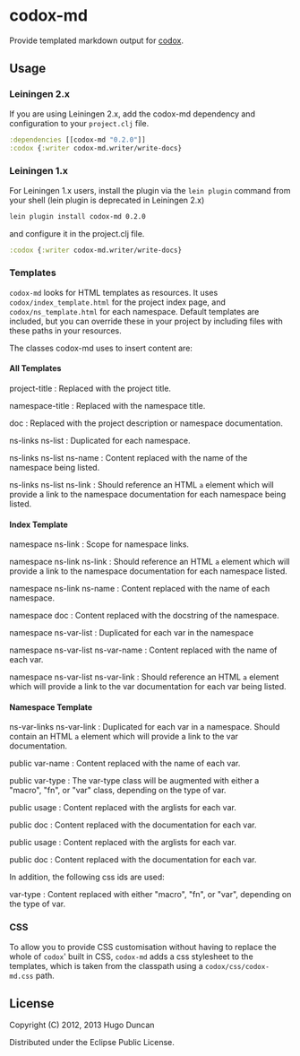 # codox-md

Provide templated markdown output for [codox][codox].

## Usage

### Leiningen 2.x

If you are using Leiningen 2.x, add the codox-md dependency and
configuration to your `project.clj` file.

```clojure
:dependencies [[codox-md "0.2.0"]]
:codox {:writer codox-md.writer/write-docs}
```

### Leiningen 1.x

For Leiningen 1.x users, install the plugin via the `lein plugin` command
from your shell (lein plugin is deprecated in Leiningen 2.x)
```bash
lein plugin install codox-md 0.2.0
```

and configure it in the project.clj file.

```clojure
:codox {:writer codox-md.writer/write-docs}
```

### Templates

`codox-md` looks for HTML templates as resources. It uses
`codox/index_template.html` for the project index page, and
`codox/ns_template.html` for each namespace. Default templates are included, but
you can override these in your project by including files with these paths in
your resources.

The classes codox-md uses to insert content are:


#### All Templates
project-title
: Replaced with the project title.

namespace-title
: Replaced with the namespace title.

doc
: Replaced with the project description or namespace documentation.

ns-links ns-list
: Duplicated for each namespace.

ns-links ns-list ns-name
: Content replaced with the name of the namespace being listed.

ns-links ns-list ns-link
: Should reference an HTML `a` element which will provide a link to the
  namespace documentation for each namespace being listed.

#### Index Template

namespace ns-link
: Scope for namespace links.

namespace ns-link ns-link
: Should reference an HTML `a` element which will provide a link to the
  namespace documentation for each namespace listed.

namespace ns-link ns-name
: Content replaced with the name of each namespace.

namespace doc
: Content replaced with the docstring of the namespace.

namespace ns-var-list
: Duplicated for each var in the namespace

namespace ns-var-list ns-var-name
: Content replaced with the name of each var.

namespace ns-var-list ns-var-link
: Should reference an HTML `a` element which will provide a link to the
  var documentation for each var being listed.

#### Namespace Template

ns-var-links ns-var-link
: Duplicated for each var in a namespace. Should contain an HTML `a` element
  which will provide a link to the var documentation.

public var-name
: Content replaced with the name of each var.

public var-type
: The var-type class will be augmented with either a "macro", "fn", or "var"
  class, depending on the type of var.

public usage
: Content replaced with the arglists for each var.

public doc
: Content replaced with the documentation for each var.

public usage
: Content replaced with the arglists for each var.

public doc
: Content replaced with the documentation for each var.

In addition, the following css ids are used:

var-type
: Content replaced with either "macro", "fn", or "var", depending on the type of
  var.

### CSS

To allow you to provide CSS customisation without having to replace the whole of
`codox`' built in CSS, `codox-md` adds a css stylesheet to the templates, which
is taken from the classpath using a `codox/css/codox-md.css` path.

## License

Copyright (C) 2012, 2013 Hugo Duncan

Distributed under the Eclipse Public License.

[codox]: https://github.com/weavejester/codox
